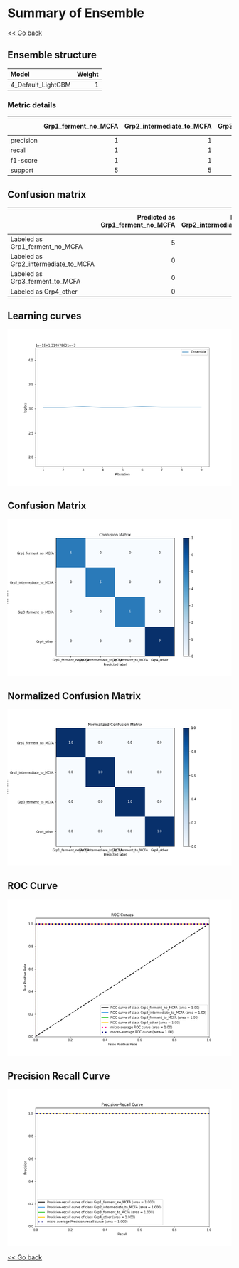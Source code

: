 # Summary of Ensemble

[<< Go back](../README.md)


## Ensemble structure
| Model              |   Weight |
|:-------------------|---------:|
| 4_Default_LightGBM |        1 |

### Metric details
|           |   Grp1_ferment_no_MCFA |   Grp2_intermediate_to_MCFA |   Grp3_ferment_to_MCFA |   Grp4_other |   accuracy |   macro avg |   weighted avg |    logloss |
|:----------|-----------------------:|----------------------------:|-----------------------:|-------------:|-----------:|------------:|---------------:|-----------:|
| precision |                      1 |                           1 |                      1 |            1 |          1 |           1 |              1 | 0.00121498 |
| recall    |                      1 |                           1 |                      1 |            1 |          1 |           1 |              1 | 0.00121498 |
| f1-score  |                      1 |                           1 |                      1 |            1 |          1 |           1 |              1 | 0.00121498 |
| support   |                      5 |                           5 |                      5 |            7 |          1 |          22 |             22 | 0.00121498 |


## Confusion matrix
|                                      |   Predicted as Grp1_ferment_no_MCFA |   Predicted as Grp2_intermediate_to_MCFA |   Predicted as Grp3_ferment_to_MCFA |   Predicted as Grp4_other |
|:-------------------------------------|------------------------------------:|-----------------------------------------:|------------------------------------:|--------------------------:|
| Labeled as Grp1_ferment_no_MCFA      |                                   5 |                                        0 |                                   0 |                         0 |
| Labeled as Grp2_intermediate_to_MCFA |                                   0 |                                        5 |                                   0 |                         0 |
| Labeled as Grp3_ferment_to_MCFA      |                                   0 |                                        0 |                                   5 |                         0 |
| Labeled as Grp4_other                |                                   0 |                                        0 |                                   0 |                         7 |

## Learning curves
![Learning curves](learning_curves.png)
## Confusion Matrix

![Confusion Matrix](confusion_matrix.png)


## Normalized Confusion Matrix

![Normalized Confusion Matrix](confusion_matrix_normalized.png)


## ROC Curve

![ROC Curve](roc_curve.png)


## Precision Recall Curve

![Precision Recall Curve](precision_recall_curve.png)



[<< Go back](../README.md)
